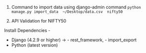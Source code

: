 1. Command to import data using django-admin command 
`python manage.py import_data  ~/Desktop/data.csv  nifty50`
   
2. API Validation for NIFTY50

Install Dependencies -
  - Django (4.2.9 or higher) -> 
          - rest_framework, 
          - import_export
  - Python (latest version)
